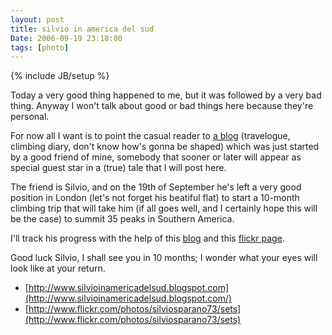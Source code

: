 ```yaml
---
layout: post
title: silvio in america del sud
Date: 2006-09-19 23:18:00
tags: [photo]
---
```

{% include JB/setup %} 

Today a very good thing happened to me, but it was followed by a very bad thing. Anyway I won't talk about good or bad things here because they're personal.  
  
For now all I want is to point the casual reader to [a blog](http://www.silvioinamericadelsud.blogspot.com/) (travelogue, climbing diary, don't know how's gonna be shaped) which was just started by a good friend of mine, somebody that sooner or later will appear as special guest star in a (true) tale that I will post here.  
  
The friend is Silvio, and on the 19th of September he's left a very good position in London (let's not forget his beatiful flat) to start a 10-month climbing trip that will take him (if all goes well, and I certainly hope this will be the case) to summit 35 peaks in Southern America.  
  
I'll track his progress with the help of this [blog](http://www.silvioinamericadelsud.blogspot.com/) and this [flickr page](http://www.flickr.com/photos/silviosparano73/sets).  
  
Good luck Silvio, I shall see you in 10 months; I wonder what your eyes will look like at your return.  
  
* [http://www.silvioinamericadelsud.blogspot.com](http://www.silvioinamericadelsud.blogspot.com/)  
* [http://www.flickr.com/photos/silviosparano73/sets](http://www.flickr.com/photos/silviosparano73/sets)
